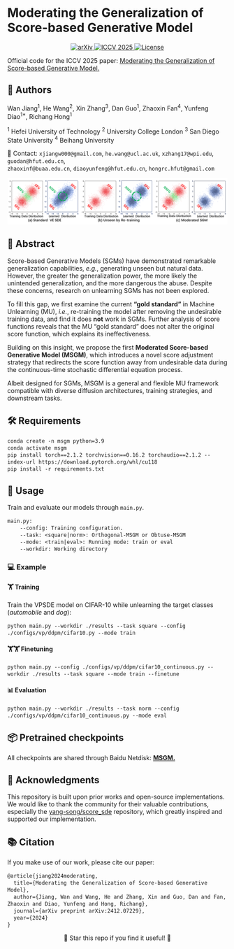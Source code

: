 # Moderating the Generalization of Score-based Generative Model
<p align="center">
    <a href="https://arxiv.org/abs/2412.07229">
    <img src="https://img.shields.io/static/v1?label=arXiv&message=2412.07229&color=red&labelColor=2f2f2f" alt="arXiv">
    <a href="https://iccv.thecvf.com/Conferences/2025">
    <img src="https://img.shields.io/static/v1?label=ICCV&message=2025&color=blue&labelColor=2f2f2f" alt="ICCV 2025">
    <a href="https://opensource.org/licenses/MIT"><img src="https://img.shields.io/badge/license-MIT-green.svg" alt="License"></a>
  </a>
  </a>
</p>

  <!--MSGM is a PyTorch framework for moderating the generalization of Score-based Generative Models via machine unlearning. -->
  Official code for the ICCV 2025 paper:  [Moderating the Generalization of Score-based Generative Model.](https://arxiv.org/abs/2412.07229)


<!--<p align="center">-->
<!--<a href="https://www.python.org/"><img src="https://img.shields.io/badge/python-3.9-blue.svg" alt="Python"></a>-->
<!--  <a href="https://pytorch.org/"><img src="https://img.shields.io/badge/PyTorch-2.1.2-red.svg" alt="PyTorch"></a>-->
<!--  <a href="https://opensource.org/licenses/HFUT"><img src="https://img.shields.io/badge/license-HFUT-green.svg" alt="License"></a>-->
<!--</p>-->
## 👥 Authors

Wan Jiang<sup>1</sup>, He Wang<sup>2</sup>, Xin Zhang<sup>3</sup>, Dan Guo<sup>1</sup>,  Zhaoxin Fan<sup>4</sup>, Yunfeng Diao<sup>1*</sup>, Richang Hong<sup>1</sup>  

<sup>1</sup> Hefei University of Technology <sup> 2</sup> University College London
<sup>3</sup> San Diego State University <sup>4</sup> Beihang University

📧 Contact: `xjiangw000@gmail.com`, `he.wang@ucl.ac.uk`, `xzhang17@wpi.edu`, `guodan@hfut.edu.cn`,  
`zhaoxinf@buaa.edu.cn`, `diaoyunfeng@hfut.edu.cn`, `hongrc.hfut@gmail.com`

![ex](assets/samples.png)



## 📝 Abstract
Score-based Generative Models (SGMs) have demonstrated remarkable generalization capabilities, *e.g.*, generating unseen but natural data. However, the greater the generalization power, the more likely the unintended generalization, and the more dangerous the abuse. Despite these concerns, research on unlearning SGMs has not been explored.  

To fill this gap, we first examine the current **“gold standard”** in Machine Unlearning (MU), *i.e.*, re-training the model after removing the undesirable training data, and find it does **not** work in SGMs. Further analysis of score functions reveals that the MU “gold standard” does not alter the original score function, which explains its ineffectiveness.  

Building on this insight, we propose the first **Moderated Score-based Generative Model (MSGM)**, which introduces a novel score adjustment strategy that redirects the score function away from undesirable data during the continuous-time stochastic differential equation process.  

Albeit designed for SGMs, MSGM is a general and flexible MU framework compatible with diverse diffusion architectures, training strategies, and downstream tasks.


## 🛠️ Requirements

```
conda create -n msgm python=3.9
conda activate msgm
pip install torch==2.1.2 torchvision==0.16.2 torchaudio==2.1.2 --index-url https://download.pytorch.org/whl/cu118
pip install -r requirements.txt
```

## 🚀 Usage
Train and evaluate our models through `main.py`.
```
main.py:
    --config: Training configuration.
    --task: <square|norm>: Orthogonal-MSGM or Obtuse-MSGM
    --mode: <train|eval>: Running mode: train or eval
    --workdir: Working directory
```
### 💻 Example

#### 🏋️ Training
Train the VPSDE model on CIFAR-10 while unlearning the target classes (*automobile* and *dog*):
```
python main.py --workdir ./results --task square --config ./configs/vp/ddpm/cifar10.py --mode train
```
#### 🏋🏋 Finetuning
```
python main.py --config ./configs/vp/ddpm/cifar10_continuous.py --workdir ./results --task square --mode train --finetune
```
#### 📊 Evaluation
```
python main.py --workdir ./results --task norm --config ./configs/vp/ddpm/cifar10_continuous.py --mode eval
```

## 📦 Pretrained checkpoints
All checkpoints are shared through Baidu Netdisk:  [**MSGM.**](https://pan.baidu.com/s/5WRgVRe6gBBrj8wunth1viw)

## 🙏 Acknowledgments
This repository is built upon prior works and open-source implementations.  
We would like to thank the community for their valuable contributions, especially the [yang-song/score_sde](https://github.com/yang-song/score_sde_pytorch) repository, which greatly inspired and supported our implementation.



## 📚 Citation
If you make use of our work, please cite our paper:

```
@article{jiang2024moderating,
  title={Moderating the Generalization of Score-based Generative Model},
  author={Jiang, Wan and Wang, He and Zhang, Xin and Guo, Dan and Fan, Zhaoxin and Diao, Yunfeng and Hong, Richang},
  journal={arXiv preprint arXiv:2412.07229},
  year={2024}
}
```
<p align="center">
  🌟 Star this repo if you find it useful! 🌟
</p>

